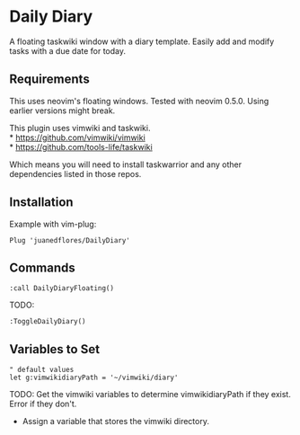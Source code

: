 Daily Diary
===========
A floating taskwiki window with a diary template. Easily add and modify tasks with a due date for today.

Requirements
------------
This uses neovim's floating windows. Tested with neovim 0.5.0. Using earlier versions might break.

This plugin uses vimwiki and taskwiki.  
	* https://github.com/vimwiki/vimwiki  
	* https://github.com/tools-life/taskwiki  
	
Which means you will need to install taskwarrior and any other dependencies listed in those repos.

Installation
------------

Example with vim-plug:
```vim
Plug 'juanedflores/DailyDiary'
```

Commands
--------
```vim
:call DailyDiaryFloating()
```

TODO:
```vim
:ToggleDailyDiary()
```

Variables to Set
----------------
```vim
" default values
let g:vimwikidiaryPath = '~/vimwiki/diary'
```

TODO:
Get the vimwiki variables to determine vimwikidiaryPath if they exist. Error if they don't.

* Assign a variable that stores the vimwiki directory.
